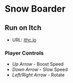 # Snow Boarder

## Run on Itch
- URL: [ithc.io](https://devcasian.itch.io/snow-boarder)

### Player Controls
- *Up Arrow* - Boost Speed
- *Down Arrow* - Slow Speed
- *Left/Right Arrow* - Rotate
